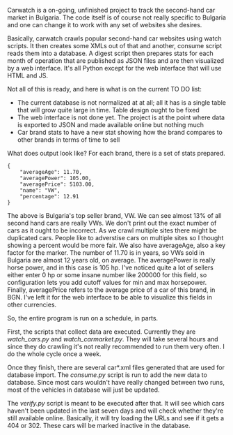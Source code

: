 Carwatch is a on-going, unfinished project to track the second-hand car market in Bulgaria. The code itself is of course not really specific to Bulgaria and one can change it to work with any set of websites she desires.

Basically, carwatch crawls popular second-hand car websites using watch scripts. It then creates some XMLs out of that and another, consume script reads them into a database. A digest script then prepares stats for each month of operation that are published as JSON files and are then visualized by a web interface. It's all Python except for the web interface that will use HTML and JS.

Not all of this is ready, and here is what is on the current TO DO list:

 - The current database is not normalized at at all; all it has is a single table that will grow quite large in time. Table design ought to be fixed
 - The web interface is not done yet. The project is at the point where data is exported to JSON and made available online but nothing much
 - Car brand stats to have a new stat showing how the brand compares to other brands in terms of time to sell

What does output look like? For each brand, there is a set of stats prepared. 

    {
        "averageAge": 11.70,
        "averagePower": 105.00,
        "averagePrice": 5103.00,
        "name": "VW",
        "percentage": 12.91
    }
    
The above is Bulgaria's top seller brand, VW. We can see almost 13% of all second hand cars are really VWs. We don't print out the exact number of cars as it ought to be incorrect. As we crawl multiple sites there might be duplicated cars. People like to adverstise cars on multiple sites so I thought showing a percent would be more fair. We also have averageAge, also a key factor for the marker. The number of 11.70 is in years, so VWs sold in Bulgaria are almost 12 years old, on average. The averagePower is really horse power, and in this case is 105 hp. I've noticed quite a lot of sellers either enter 0 hp or some insane number like 200000 for this field, so configuration lets you add cutoff values for min and max horsepower. Finally, averagePrice refers to the average price of a car of this brand, in BGN. I've left it for the web interface to be able to visualize this fields in other currencies.

So, the entire program is run on a schedule, in parts. 

First, the scripts that collect data are executed. Currently they are *watch_cars.py* and *watch_carmarket.py*. They will take several hours and since they do crawling it's not really recommended to run them very often. I do the whole cycle once a week.

Once they finish, there are several car*.xml files generated that are used for database import. The *consume.py* script is run to add the new data to database. Since most cars wouldn't have really changed between two runs, most of the vehicles in database will just be updated.

The *verify.py* script is meant to be executed after that. It will see which cars haven't been updated in the last seven days and will check whether they're still available online. Basically, it will try loading the URLs and see if it gets a 404 or 302. These cars will be marked inactive in the database. 
